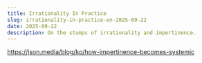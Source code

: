 ```yaml
---
title: Irrationality In Practice
slug: irrationality-in-practice-en-2025-09-22
date: 2025-09-22
description: On the stumps of irrationality and impertinence.
---
```


https://json.media/blog/ko/how-impertinence-becomes-systemic
